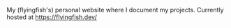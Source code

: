 My (flyingfish's) personal website where I document my projects. Currently hosted at https://flyingfish.dev/
